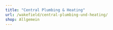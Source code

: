 ```yaml
---
title: "Central Plumbing & Heating"
url: /wakefield/central-plumbing-und-heating/
shop: Allgemein
---
```

